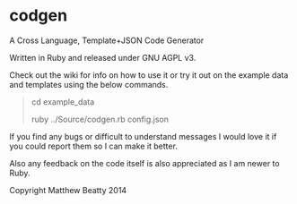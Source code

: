 codgen
======

A Cross Language, Template+JSON Code Generator 

Written in Ruby and released under GNU AGPL v3.

Check out the wiki for info on how to use it or try it out on the example data and templates using the below commands.

> cd example_data
>
> ruby ../Source/codgen.rb config.json

If you find any bugs or difficult to understand messages I would love it if you could report them so I can make it better. 

Also any feedback on the code itself is also appreciated as I am newer to Ruby.

Copyright Matthew Beatty 2014
